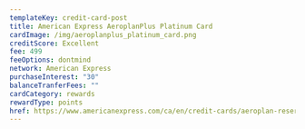 ```yaml
---
templateKey: credit-card-post
title: American Express AeroplanPlus Platinum Card
cardImage: /img/aeroplanplus_platinum_card.png
creditScore: Excellent
fee: 499
feeOptions: dontmind
network: American Express
purchaseInterest: "30"
balanceTranferFees: ""
cardCategory: rewards
rewardType: points
href: https://www.americanexpress.com/ca/en/credit-cards/aeroplan-reserve/?linknav=ca-en-amex-cardshop-allcards-learn-americanExpressAeroplanPlusPlatinumCard&cpid=100186460
---
```

